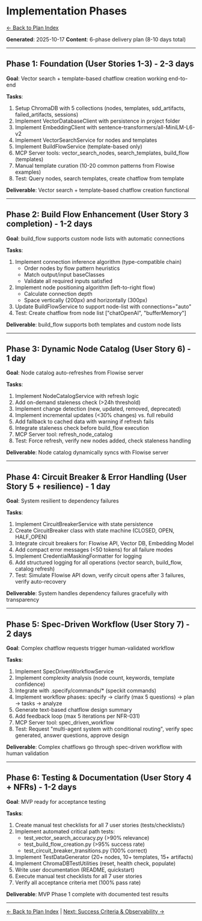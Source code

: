 # Implementation Phases

[← Back to Plan Index](plan_cc.md)

**Generated**: 2025-10-17
**Content**: 6-phase delivery plan (8-10 days total)

---

## Phase 1: Foundation (User Stories 1-3) - 2-3 days

**Goal**: Vector search + template-based chatflow creation working end-to-end

**Tasks**:
1. Setup ChromaDB with 5 collections (nodes, templates, sdd_artifacts, failed_artifacts, sessions)
2. Implement VectorDatabaseClient with persistence in project folder
3. Implement EmbeddingClient with sentence-transformers/all-MiniLM-L6-v2
4. Implement VectorSearchService for nodes and templates
5. Implement BuildFlowService (template-based only)
6. MCP Server tools: vector_search_nodes, search_templates, build_flow (templates)
7. Manual template curation (10-20 common patterns from Flowise examples)
8. Test: Query nodes, search templates, create chatflow from template

**Deliverable**: Vector search + template-based chatflow creation functional

---

## Phase 2: Build Flow Enhancement (User Story 3 completion) - 1-2 days

**Goal**: build_flow supports custom node lists with automatic connections

**Tasks**:
1. Implement connection inference algorithm (type-compatible chain)
   - Order nodes by flow pattern heuristics
   - Match output/input baseClasses
   - Validate all required inputs satisfied
2. Implement node positioning algorithm (left-to-right flow)
   - Calculate connection depth
   - Space vertically (200px) and horizontally (300px)
3. Update BuildFlowService to support node-list with connections="auto"
4. Test: Create chatflow from node list ["chatOpenAI", "bufferMemory"]

**Deliverable**: build_flow supports both templates and custom node lists

---

## Phase 3: Dynamic Node Catalog (User Story 6) - 1 day

**Goal**: Node catalog auto-refreshes from Flowise server

**Tasks**:
1. Implement NodeCatalogService with refresh logic
2. Add on-demand staleness check (>24h threshold)
3. Implement change detection (new, updated, removed, deprecated)
4. Implement incremental updates (<30% changes) vs. full rebuild
5. Add fallback to cached data with warning if refresh fails
6. Integrate staleness check before build_flow execution
7. MCP Server tool: refresh_node_catalog
8. Test: Force refresh, verify new nodes added, check staleness handling

**Deliverable**: Node catalog dynamically syncs with Flowise server

---

## Phase 4: Circuit Breaker & Error Handling (User Story 5 + resilience) - 1 day

**Goal**: System resilient to dependency failures

**Tasks**:
1. Implement CircuitBreakerService with state persistence
2. Create CircuitBreaker class with state machine (CLOSED, OPEN, HALF_OPEN)
3. Integrate circuit breakers for: Flowise API, Vector DB, Embedding Model
4. Add compact error messages (<50 tokens) for all failure modes
5. Implement CredentialMaskingFormatter for logging
6. Add structured logging for all operations (vector search, build_flow, catalog refresh)
7. Test: Simulate Flowise API down, verify circuit opens after 3 failures, verify auto-recovery

**Deliverable**: System handles dependency failures gracefully with transparency

---

## Phase 5: Spec-Driven Workflow (User Story 7) - 2 days

**Goal**: Complex chatflow requests trigger human-validated workflow

**Tasks**:
1. Implement SpecDrivenWorkflowService
2. Implement complexity analysis (node count, keywords, template confidence)
3. Integrate with .specify/commands/* (speckit commands)
4. Implement workflow phases: specify → clarify (max 5 questions) → plan → tasks → analyze
5. Generate text-based chatflow design summary
6. Add feedback loop (max 5 iterations per NFR-031)
7. MCP Server tool: spec_driven_workflow
8. Test: Request "multi-agent system with conditional routing", verify spec generated, answer questions, approve design

**Deliverable**: Complex chatflows go through spec-driven workflow with human validation

---

## Phase 6: Testing & Documentation (User Story 4 + NFRs) - 1-2 days

**Goal**: MVP ready for acceptance testing

**Tasks**:
1. Create manual test checklists for all 7 user stories (tests/checklists/)
2. Implement automated critical path tests:
   - test_vector_search_accuracy.py (>90% relevance)
   - test_build_flow_creation.py (>95% success rate)
   - test_circuit_breaker_transitions.py (100% correct)
3. Implement TestDataGenerator (20+ nodes, 10+ templates, 15+ artifacts)
4. Implement ChromaDBTestUtilities (reset, health check, populate)
5. Write user documentation (README, quickstart)
6. Execute manual test checklists for all 7 user stories
7. Verify all acceptance criteria met (100% pass rate)

**Deliverable**: MVP Phase 1 complete with documented test results

---

[← Back to Plan Index](plan_cc.md) | [Next: Success Criteria & Observability →](13-success-criteria-observability.md)
